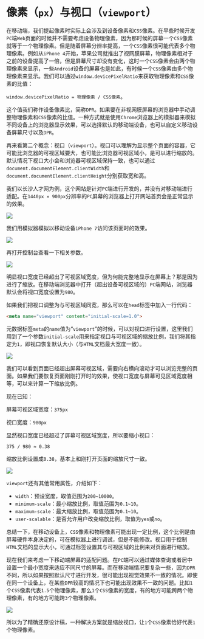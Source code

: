 # 像素（`px`）与视口（`viewport`）

在移动端，我们提起像素时实际上会涉及到设备像素和`CSS`像素。在早些时候开发`PC`端`Web`页面的时候并不需要考虑设备物理像素，因为那时候的屏幕一个`CSS`像素就等于一个物理像素。但是随着屏幕分辨率提高，一个`CSS`像素很可能代表多个物理像素。例如从`iPhone 4`开始，苹果公司就推出了视网膜屏幕，物理像素相对于之前的设备提高了一倍，但是屏幕尺寸却没有变化，这时一个`CSS`像素会由两个物理像素来显示，一些`Android`设备的屏幕也是如此，有时候一个`CSS`像素由多个物理像素来显示。我们可以通过`window.devicePixelRatio`来获取物理像素和`CSS`像素的比值：

`window.devicePixelRatio = 物理像素 / CSS像素`。

这个值我们称作设备像素比，简称`DPR`。如果要在非视网膜屏幕的浏览器中手动调整物理像素和`CSS`像素的比值。一种方式就是使用`Chrome`浏览器上的模拟器来模拟不同设备上的浏览器显示效果，可以选择默认的移动端设备，也可以自定义移动设备屏幕尺寸以及`DPR`。

再来看第二个概念：视口（`viewport`）。视口可以理解为显示整个页面的容器，它可能比浏览器的可视区域要大，也可能比浏览器可视区域小，是可以进行缩放的。默认情况下视口大小会和浏览器可视区域保持一致，也可以通过`document.documentElement.clientWidth`和`document.documentElement.clientHeight`分别获取宽和高。

我们以长沙人才网为例，这个网站是针对`PC`端进行开发的，并没有对移动端进行适配。在`1440px × 900px`分辨率的`PC`屏幕的浏览器上打开网站首页会是正常显示的效果。

![](/img/0034.png)

我们用模拟器模拟以移动设备`iPhone 7`访问该页面时的效果。

![](/img/0035.png)

再打开控制台查看一下相关参数。

![](/img/0036.png)

明显视口宽度已经超出了可视区域宽度，但为何能完整地显示在屏幕上？那是因为进行了缩放。在移动端浏览器中打开（超出设备可视区域的）`PC`端网站，浏览器默认会将视口宽度设置为`980`。

如果我们把视口调整为与可视区域同宽，那么可以在`head`标签中加入一行代码：

```html
<meta name="viewport" content="initial-scale=1.0">
```

元数据标签`meta`的`name`值为“`viewport`”的时候，可以对视口进行设置，这里我们用到了一个参数`initial-scale`用来指定视口与可视区域的缩放比例，我们将其指定为`1`，即视口恢复默认大小（与`HTML`文档最大宽度一致）。

![](/img/0037.png)

我们可以看到页面已经超出屏幕可视区域，需要向右横向滚动才可以浏览完整的页面。如果我们要恢复页面刚刚打开时的效果，使视口宽度与屏幕可见区域宽度相等，可以来计算一下缩放比例。

现在已知：

屏幕可视区域宽度：`375px`

视口宽度：`980px`

显然视口宽度已经超过了屏幕可视区域宽度，所以要缩小视口：

`375 / 980 ≈ 0.38`

缩放比例设置成`0.38`，基本上和刚打开页面的缩放尺寸一致。

![](/img/0038.png)

`viewport`还有其他常用属性，介绍如下：

- `width`：预设宽度，取值范围为`200~10000`。
- `minimum-scale`：最小缩放比例，取值范围为`0.1~10`。
- `maximum-scale`：最大缩放比例，取值范围为`0.1~10`。
- `user-scalable`：是否允许用户改变缩放比例，取值为`yes`或`no`。

总结一下，在移动设备上，`CSS`像素和物理像素可能出现一定比例，这个比例是由屏幕硬件本身决定的，可在模拟器上进行调试，但是不能修改。视口用于控制`HTML`文档的显示大小，可通过标签设置其与可视区域的比例来对页面进行缩放。

现在我们来考虑一下移动端屏幕的适配问题。在`PC`端可以通过媒体查询或者居中设置一个最小宽度来适应不同尺寸的屏幕。而在移动端情况要复杂一些，因为`DPR`不同，所以如果按照默认尺寸进行开发，很可能出现视觉效果不一致的情况。即使在同一个设备上，在某些`DPR`较高的情况下也可能出现效果不一致的问题。比如`1`个`CSS`像素代表`1.5`个物理像素，那么`1`个`CSS`像素的宽度，有的地方可能跨两个物理像素，有的地方可能跨`3`个物理像素。

![](/img/0039.png)

所以为了精确还原设计稿，一种解决方案就是缩放视口，让`1`个`CSS`像素恰好代表`1`个物理像素。

